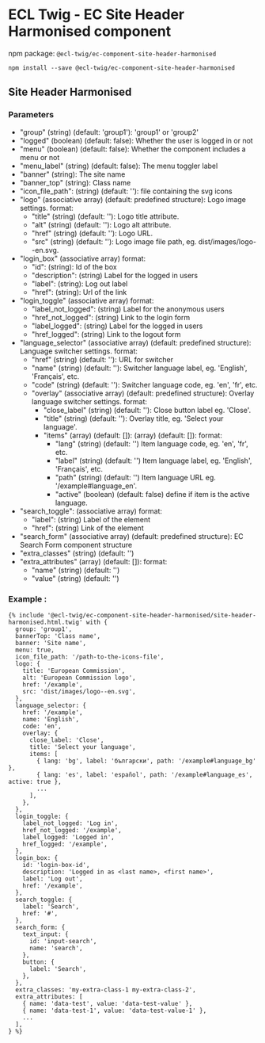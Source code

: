# ECL Twig - EC Site Header Harmonised component

npm package: `@ecl-twig/ec-component-site-header-harmonised`

```shell
npm install --save @ecl-twig/ec-component-site-header-harmonised
```

## Site Header Harmonised

### Parameters

- "group" (string) (default: 'group1'): 'group1' or 'group2'
- "logged" (boolean) (default: false): Whether the user is logged in or not
- "menu" (boolean) (default: false): Whether the component includes a menu or not
- "menu_label" (string) (default: false): The menu toggler label
- "banner" (string): The site name
- "banner_top" (string): Class name
- "icon_file_path": (string) (default: ''): file containing the svg icons
- "logo" (associative array) (default: predefined structure): Logo image settings. format:
  - "title" (string) (default: ''): Logo title attribute.
  - "alt" (string) (default: ''): Logo alt attribute.
  - "href" (string) (default: ''): Logo URL.
  - "src" (string) (default: ''): Logo image file path, eg. dist/images/logo--en.svg.
- "login_box" (associative array) format:
  - "id": (string): Id of the box
  - "description": (string) Label for the logged in users
  - "label": (string): Log out label
  - "href": (string): Url of the link
- "login_toggle" (associative array) format:
  - "label_not_logged": (string) Label for the anonymous users
  - "href_not_logged": (string) Link to the login form
  - "label_logged": (string) Label for the logged in users
  - "href_logged": (string) Link to the logout form
- "language_selector" (associative array) (default: predefined structure): Language switcher settings. format:
  - "href" (string) (default: ''): URL for switcher
  - "name" (string) (default: ''): Switcher language label, eg. 'English', 'Français', etc.
  - "code" (string) (default: ''): Switcher language code, eg. 'en', 'fr', etc.
  - "overlay" (associative array) (default: predefined structure): Overlay language switcher settings. format:
    - "close_label" (string) (default: ''): Close button label eg. 'Close'.
    - "title" (string) (default: ''): Overlay title, eg. 'Select your language'.
    - "items" (array) (default: []): (array) (default: []): format:
      - "lang" (string) (default: '') Item language code, eg. 'en', 'fr', etc.
      - "label" (string) (default: '') Item language label, eg. 'English', 'Français', etc.
      - "path" (string) (default: '') Item language URL eg. '/example#language_en'.
      - "active" (boolean) (default: false) define if item is the active language.
- "search_toggle": (associative array) format:
  - "label": (string) Label of the element
  - "href": (string) Link of the element
- "search_form" (associative array) (default: predefined structure): EC Search Form component structure
- "extra_classes" (string) (default: '')
- "extra_attributes" (array) (default: []): format:
  - "name" (string) (default: '')
  - "value" (string) (default: '')

### Example :

<!-- prettier-ignore -->
```twig
{% include '@ecl-twig/ec-component-site-header-harmonised/site-header-harmonised.html.twig' with { 
  group: 'group1', 
  bannerTop: 'Class name', 
  banner: 'Site name', 
  menu: true, 
  icon_file_path: '/path-to-the-icons-file', 
  logo: { 
    title: 'European Commission', 
    alt: 'European Commission logo', 
    href: '/example', 
    src: 'dist/images/logo--en.svg', 
  }, 
  language_selector: { 
    href: '/example', 
    name: 'English', 
    code: 'en', 
    overlay: { 
      close_label: 'Close', 
      title: 'Select your language', 
      items: [ 
        { lang: 'bg', label: 'български', path: '/example#language_bg' }, 
        { lang: 'es', label: 'español', path: '/example#language_es', active: true }, 
        ... 
      ], 
    }, 
  }, 
  login_toggle: { 
    label_not_logged: 'Log in', 
    href_not_logged: '/example', 
    label_logged: 'Logged in', 
    href_logged: '/example', 
  }, 
  login_box: { 
    id: 'login-box-id', 
    description: 'Logged in as <last name>, <first name>', 
    label: 'Log out', 
    href: '/example', 
  }, 
  search_toggle: { 
    label: 'Search', 
    href: '#', 
  }, 
  search_form: { 
    text_input: { 
      id: 'input-search', 
      name: 'search', 
    }, 
    button: { 
      label: 'Search', 
    }, 
  }, 
  extra_classes: 'my-extra-class-1 my-extra-class-2', 
  extra_attributes: [ 
    { name: 'data-test', value: 'data-test-value' }, 
    { name: 'data-test-1', value: 'data-test-value-1' }, 
    ... 
  ], 
} %} 
```
